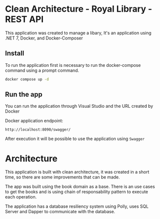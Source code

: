 # Clean Architecture - Royal Library - REST API 

This application was created to manage a libary, It's an application using .NET 7, Docker, and Docker-Composer

## Install

To run the application first is necessary to run the docker-compose command using a prompt command.

```bash
docker compose up -d
```

## Run the app

You can run the application through Visual Studio and the URL created by Docker

Docker application endpoint:

`http://localhost:8090/swagger/`

After execution it will be possible to use the application using `Swagger`

# Architecture

This application is built with clean architecture, it was created in a short time, so there are some improvements that can be made.

The app was built using the book domain as a base. There is an use cases to get the books and is using chain of responsability pattern to execute each operation.

The application has a database resiliency system using Polly, uses SQL Server and Dapper to communicate with the database.